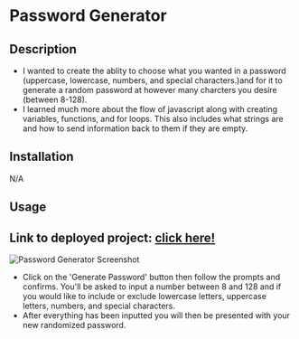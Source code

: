 # Password Generator

## Description
- I wanted to create the ablity to choose what you wanted in a password (uppercase, lowercase, numbers, and special characters.)and for it to generate a random password at however many charcters you desire (between 8-128).
- I learned much more about the flow of javascript along with creating variables, functions, and for loops. This also includes what strings are and how to send information back to them if they are empty. 

## Installation
N/A

## Usage
Link to deployed project: [click here!](https://rickster1999.github.io/Password-generator/)
---
![Password Generator Screenshot](./assets/images/genscreenshot.png)
- Click on the 'Generate Password' button then follow the prompts and confirms. You'll be asked to input a number between 8 and 128 and if you would like to include or exclude lowercase letters, uppercase letters, numbers, and special characters.
- After everything has been inputted you will then be presented with your new randomized password.

